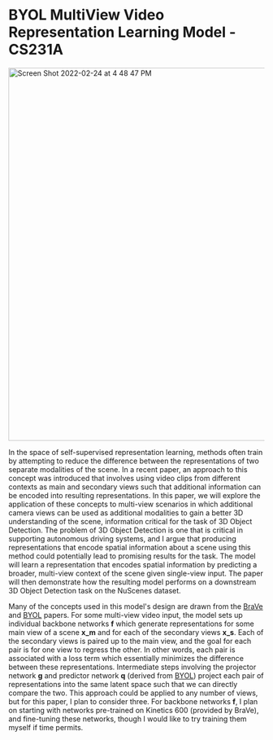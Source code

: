 # BYOL MultiView Video Representation Learning Model - CS231A

<img width="733" alt="Screen Shot 2022-02-24 at 4 48 47 PM" src="https://user-images.githubusercontent.com/57520931/155636342-2c02e031-a11a-4964-9fac-f011f9d46061.png">

In the space of self-supervised representation learning, methods often train by attempting to reduce the difference between the representations of two separate modalities of the scene. In a recent paper, an approach to this concept was introduced that involves using video clips from different contexts as main and secondary views such that additional information can be encoded into resulting representations. In this paper, we will explore the application of these concepts to multi-view scenarios in which additional camera views can be used as additional modalities to gain a better 3D understanding of the scene, information critical for the task of 3D Object Detection. The problem of 3D Object Detection is one that is critical in supporting autonomous driving systems, and I argue that producing representations that encode spatial information about a scene using this method could potentially lead to promising results for the task. The model will learn a representation that encodes spatial information by predicting a broader, multi-view context of the scene given single-view input. The paper will then demonstrate how the resulting model performs on a downstream 3D Object Detection task on the NuScenes dataset.

Many of the concepts used in this model's design are drawn from the [BraVe](https://arxiv.org/pdf/2103.16559.pdf) and [BYOL](https://arxiv.org/pdf/2006.07733.pdf) papers. For some multi-view video input, the model sets up individual backbone networks **f** which generate representations for some main view of a scene **x_m** and for each of the secondary views **x_s**. Each of the secondary views is paired up to the main view, and the goal for each pair is for one view to regress the other. In other words, each pair is associated with a loss term which essentially minimizes the difference between these representations. Intermediate steps involving the projector network **g** and predictor network **q** (derived from [BYOL](https://arxiv.org/pdf/2006.07733.pdf)) project each pair of representations into the same latent space such that we can directly compare the two. This approach could be applied to any number of views, but for this paper, I plan to consider three. For backbone networks **f**, I plan on starting with networks pre-trained on Kinetics 600 (provided by BraVe), and fine-tuning these networks, though I would like to try training them myself if time permits.
